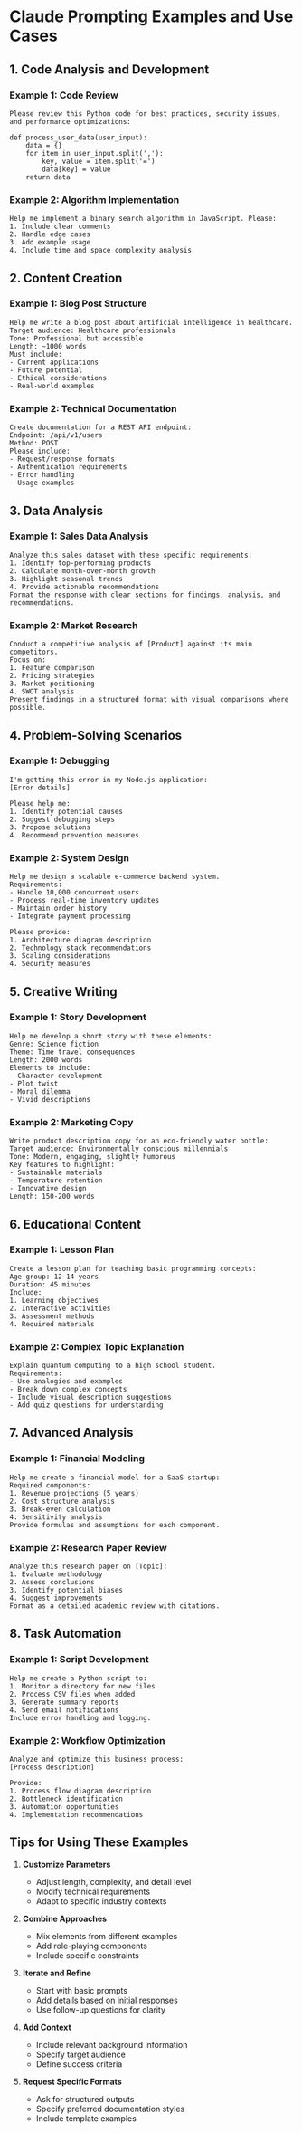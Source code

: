 # Claude Prompting Examples and Use Cases

## 1. Code Analysis and Development

### Example 1: Code Review
```
Please review this Python code for best practices, security issues, and performance optimizations:

def process_user_data(user_input):
    data = {}
    for item in user_input.split(','):
        key, value = item.split('=')
        data[key] = value
    return data
```

### Example 2: Algorithm Implementation
```
Help me implement a binary search algorithm in JavaScript. Please:
1. Include clear comments
2. Handle edge cases
3. Add example usage
4. Include time and space complexity analysis
```

## 2. Content Creation

### Example 1: Blog Post Structure
```
Help me write a blog post about artificial intelligence in healthcare.
Target audience: Healthcare professionals
Tone: Professional but accessible
Length: ~1000 words
Must include:
- Current applications
- Future potential
- Ethical considerations
- Real-world examples
```

### Example 2: Technical Documentation
```
Create documentation for a REST API endpoint:
Endpoint: /api/v1/users
Method: POST
Please include:
- Request/response formats
- Authentication requirements
- Error handling
- Usage examples
```

## 3. Data Analysis

### Example 1: Sales Data Analysis
```
Analyze this sales dataset with these specific requirements:
1. Identify top-performing products
2. Calculate month-over-month growth
3. Highlight seasonal trends
4. Provide actionable recommendations
Format the response with clear sections for findings, analysis, and recommendations.
```

### Example 2: Market Research
```
Conduct a competitive analysis of [Product] against its main competitors.
Focus on:
1. Feature comparison
2. Pricing strategies
3. Market positioning
4. SWOT analysis
Present findings in a structured format with visual comparisons where possible.
```

## 4. Problem-Solving Scenarios

### Example 1: Debugging
```
I'm getting this error in my Node.js application:
[Error details]

Please help me:
1. Identify potential causes
2. Suggest debugging steps
3. Propose solutions
4. Recommend prevention measures
```

### Example 2: System Design
```
Help me design a scalable e-commerce backend system.
Requirements:
- Handle 10,000 concurrent users
- Process real-time inventory updates
- Maintain order history
- Integrate payment processing

Please provide:
1. Architecture diagram description
2. Technology stack recommendations
3. Scaling considerations
4. Security measures
```

## 5. Creative Writing

### Example 1: Story Development
```
Help me develop a short story with these elements:
Genre: Science fiction
Theme: Time travel consequences
Length: 2000 words
Elements to include:
- Character development
- Plot twist
- Moral dilemma
- Vivid descriptions
```

### Example 2: Marketing Copy
```
Write product description copy for an eco-friendly water bottle:
Target audience: Environmentally conscious millennials
Tone: Modern, engaging, slightly humorous
Key features to highlight:
- Sustainable materials
- Temperature retention
- Innovative design
Length: 150-200 words
```

## 6. Educational Content

### Example 1: Lesson Plan
```
Create a lesson plan for teaching basic programming concepts:
Age group: 12-14 years
Duration: 45 minutes
Include:
1. Learning objectives
2. Interactive activities
3. Assessment methods
4. Required materials
```

### Example 2: Complex Topic Explanation
```
Explain quantum computing to a high school student.
Requirements:
- Use analogies and examples
- Break down complex concepts
- Include visual description suggestions
- Add quiz questions for understanding
```

## 7. Advanced Analysis

### Example 1: Financial Modeling
```
Help me create a financial model for a SaaS startup:
Required components:
1. Revenue projections (5 years)
2. Cost structure analysis
3. Break-even calculation
4. Sensitivity analysis
Provide formulas and assumptions for each component.
```

### Example 2: Research Paper Review
```
Analyze this research paper on [Topic]:
1. Evaluate methodology
2. Assess conclusions
3. Identify potential biases
4. Suggest improvements
Format as a detailed academic review with citations.
```

## 8. Task Automation

### Example 1: Script Development
```
Help me create a Python script to:
1. Monitor a directory for new files
2. Process CSV files when added
3. Generate summary reports
4. Send email notifications
Include error handling and logging.
```

### Example 2: Workflow Optimization
```
Analyze and optimize this business process:
[Process description]

Provide:
1. Process flow diagram description
2. Bottleneck identification
3. Automation opportunities
4. Implementation recommendations
```

## Tips for Using These Examples

1. **Customize Parameters**
   - Adjust length, complexity, and detail level
   - Modify technical requirements
   - Adapt to specific industry contexts

2. **Combine Approaches**
   - Mix elements from different examples
   - Add role-playing components
   - Include specific constraints

3. **Iterate and Refine**
   - Start with basic prompts
   - Add details based on initial responses
   - Use follow-up questions for clarity

4. **Add Context**
   - Include relevant background information
   - Specify target audience
   - Define success criteria

5. **Request Specific Formats**
   - Ask for structured outputs
   - Specify preferred documentation styles
   - Include template examples